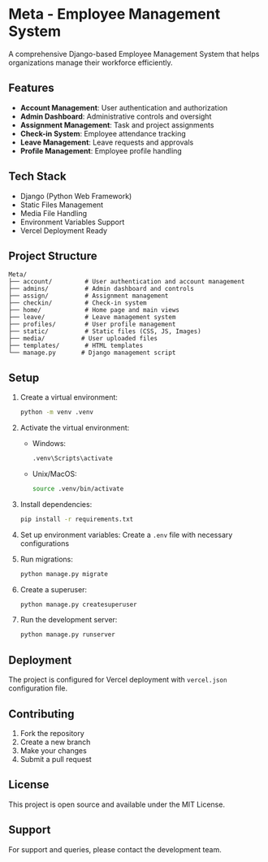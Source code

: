 # Meta - Employee Management System

A comprehensive Django-based Employee Management System that helps organizations manage their workforce efficiently.

## Features

- **Account Management**: User authentication and authorization
- **Admin Dashboard**: Administrative controls and oversight
- **Assignment Management**: Task and project assignments
- **Check-in System**: Employee attendance tracking
- **Leave Management**: Leave requests and approvals
- **Profile Management**: Employee profile handling

## Tech Stack

- Django (Python Web Framework)
- Static Files Management
- Media File Handling
- Environment Variables Support
- Vercel Deployment Ready

## Project Structure

```
Meta/
├── account/         # User authentication and account management
├── admins/          # Admin dashboard and controls
├── assign/          # Assignment management
├── checkin/         # Check-in system
├── home/            # Home page and main views
├── leave/           # Leave management system
├── profiles/        # User profile management
├── static/          # Static files (CSS, JS, Images)
├── media/          # User uploaded files
├── templates/       # HTML templates
└── manage.py       # Django management script
```

## Setup

1. Create a virtual environment:
   ```bash
   python -m venv .venv
   ```

2. Activate the virtual environment:
   - Windows:
     ```bash
     .venv\Scripts\activate
     ```
   - Unix/MacOS:
     ```bash
     source .venv/bin/activate
     ```

3. Install dependencies:
   ```bash
   pip install -r requirements.txt
   ```

4. Set up environment variables:
   Create a `.env` file with necessary configurations

5. Run migrations:
   ```bash
   python manage.py migrate
   ```

6. Create a superuser:
   ```bash
   python manage.py createsuperuser
   ```

7. Run the development server:
   ```bash
   python manage.py runserver
   ```

## Deployment

The project is configured for Vercel deployment with `vercel.json` configuration file.

## Contributing

1. Fork the repository
2. Create a new branch
3. Make your changes
4. Submit a pull request

## License

This project is open source and available under the MIT License.

## Support

For support and queries, please contact the development team.

